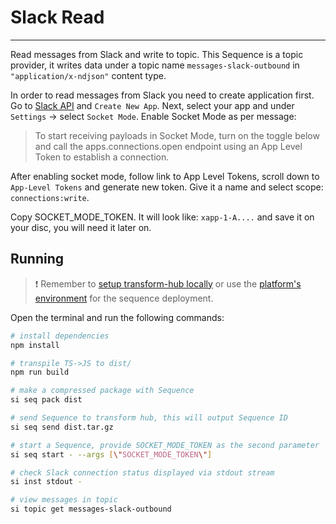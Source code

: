 # Slack Read

___

Read messages from Slack and write to topic. This Sequence is a topic provider, it writes data under a topic name `messages-slack-outbound` in `"application/x-ndjson"` content type.

In order to read messages from Slack you need to create application first. Go to [Slack API](https://api.slack.com/apps) and `Create New App`.
Next, select your app and under `Settings` -> select `Socket Mode`.
Enable Socket Mode as per message:

> To start receiving payloads in Socket Mode, turn on the toggle below and call the apps.connections.open endpoint using an App Level Token to establish a connection.

After enabling socket mode, follow link to App Level Tokens, scroll down to `App-Level Tokens` and generate new token. Give it a name and select scope: `connections:write`.

Copy SOCKET_MODE_TOKEN. It will look like: `xapp-1-A....` and save it on your disc, you will need it later on.

## Running

> ❗ Remember to [setup transform-hub locally](https://docs.scramjet.org/transform-hub/installation) or use the [platform's environment](https://docs.scramjet.org/platform/get-started/) for the sequence deployment.

Open the terminal and run the following commands:

```bash
# install dependencies
npm install

# transpile TS->JS to dist/
npm run build

# make a compressed package with Sequence
si seq pack dist

# send Sequence to transform hub, this will output Sequence ID
si seq send dist.tar.gz

# start a Sequence, provide SOCKET_MODE_TOKEN as the second parameter
si seq start - --args [\"SOCKET_MODE_TOKEN\"]

# check Slack connection status displayed via stdout stream
si inst stdout -

# view messages in topic
si topic get messages-slack-outbound
```
